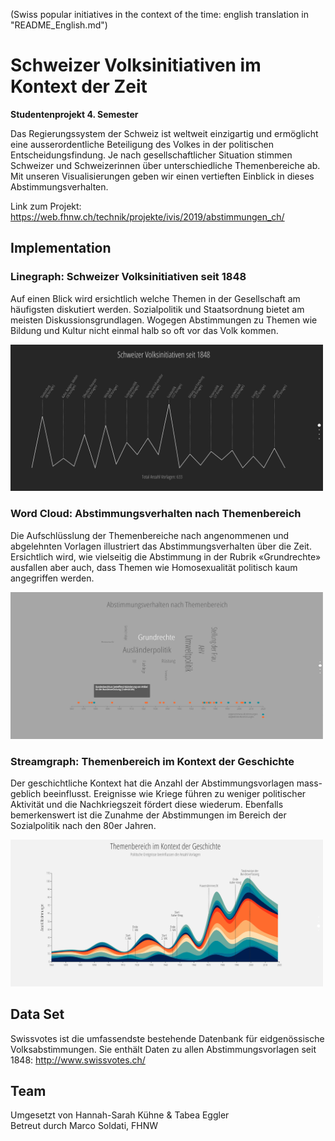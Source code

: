 (Swiss popular initiatives in the context of the time: english translation in "README_English.md")

# Schweizer Volksinitiativen im Kontext der Zeit 
**Studentenprojekt 4. Semester**

Das Regierungssystem der Schweiz ist weltweit einzigartig und ermöglicht eine ausserordentliche Beteiligung des Volkes in der politischen Entscheidungsfindung. Je nach gesellschaftlicher Situation stimmen Schweizer und Schweizerinnen über unterschiedliche Themenbereiche ab. Mit unseren Visualisierungen geben wir einen vertieften Einblick in dieses Abstimmungsverhalten.

Link zum Projekt: https://web.fhnw.ch/technik/projekte/ivis/2019/abstimmungen_ch/

## Implementation
<h3>Linegraph: Schweizer Volksinitiativen seit 1848</h3>
<p>Auf einen Blick wird ersichtlich welche Themen in der Gesellschaft am häufigsten diskutiert werden.
Sozialpolitik und Staatsordnung bietet am meisten Diskussionsgrundlagen. Wogegen Abstimmungen zu Themen wie Bildung und Kultur nicht einmal halb so oft vor das Volk kommen.</p>
<img src="https://github.com/tabeaeggler/Data-Visualization-Swiss-Voting/blob/master/img/1-linegraph.jpg" width="500"/>
 
<h3>Word Cloud: Abstimmungsverhalten nach Themenbereich</h3>
<p>Die Aufschlüsslung der Themenbereiche nach angenommenen und abgelehnten Vorlagen illustriert das Abstimmungsverhalten über die Zeit. Ersichtlich wird, wie vielseitig die Abstimmung in der Rubrik «Grundrechte» ausfallen aber auch, dass Themen wie Homosexualität politisch kaum angegriffen werden.</p>
<img src="https://github.com/tabeaeggler/Data-Visualization-Swiss-Voting/blob/master/img/2-wordcloud.jpg" width="500"/>
 
<h3>Streamgraph: Themenbereich im Kontext der Geschichte</h3>
<p>Der geschichtliche Kontext hat die Anzahl der Abstimmungsvorlagen mass- geblich beeinflusst. Ereignisse wie Kriege führen zu weniger politischer Aktivität und die Nachkriegszeit fördert diese wiederum. Ebenfalls bemerkenswert ist die Zunahme der Abstimmungen im Bereich der Sozialpolitik nach den 80er Jahren.</p>
<img src="https://github.com/tabeaeggler/Data-Visualization-Swiss-Voting/blob/master/img/3-screamgraph.jpg" width="500"/>

## Data Set
Swissvotes ist die umfassendste bestehende Datenbank für eidgenössische Volksabstimmungen. Sie enthält Daten zu allen Abstimmungsvorlagen seit 1848: http://www.swissvotes.ch/

## Team
Umgesetzt von Hannah-Sarah Kühne & Tabea Eggler <br>
Betreut durch Marco Soldati, FHNW
